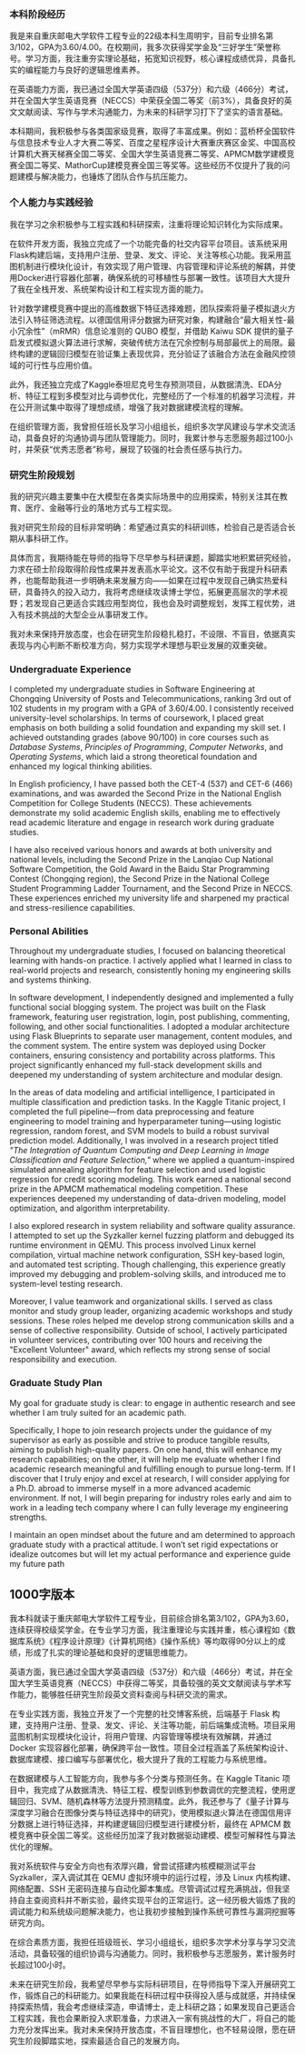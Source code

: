 

### 本科阶段经历

我是来自重庆邮电大学软件工程专业的22级本科生周明宇，目前专业排名第3/102，GPA为3.60/4.00。在校期间，我多次获得奖学金及“三好学生”荣誉称号。学习方面，我注重夯实理论基础，拓宽知识视野，核心课程成绩优异，具备扎实的编程能力与良好的逻辑思维素养。

在英语能力方面，我已通过全国大学英语四级（537分）和六级（466分）考试，并在全国大学生英语竞赛（NECCS）中荣获全国二等奖（前3%），具备良好的英文文献阅读、写作与学术沟通能力，为未来的科研学习打下了坚实的语言基础。

本科期间，我积极参与各类国家级竞赛，取得了丰富成果。例如：蓝桥杯全国软件与信息技术专业人才大赛二等奖、百度之星程序设计大赛重庆赛区金奖、中国高校计算机大赛天梯赛全国二等奖、全国大学生英语竞赛二等奖、APMCM数学建模竞赛全国二等奖、MathorCup建模竞赛全国三等奖等。这些经历不仅提升了我的问题建模与解决能力，也锤炼了团队合作与抗压能力。

### 个人能力与实践经验

我在学习之余积极参与工程实践和科研探索，注重将理论知识转化为实际成果。

在软件开发方面，我独立完成了一个功能完备的社交内容平台项目。该系统采用Flask构建后端，支持用户注册、登录、发文、评论、关注等核心功能。我采用蓝图机制进行模块化设计，有效实现了用户管理、内容管理和评论系统的解耦，并使用Docker进行容器化部署，确保系统的可移植性与部署一致性。该项目大大提升了我在全栈开发、系统架构设计和工程实现方面的能力。

针对数学建模竞赛中提出的高维数据下特征选择难题，团队探索将量子模拟退火方法引入特征筛选流程。以德国信用评分数据为研究对象，构建融合“最大相关性-最小冗余性”（mRMR）信息论准则的 QUBO 模型，并借助 Kaiwu SDK 提供的量子启发式模拟退火算法进行求解，突破传统方法在冗余控制与局部最优上的局限。最终构建的逻辑回归模型在验证集上表现优异，充分验证了该融合方法在金融风控领域的可行性与应用价值。

此外，我还独立完成了Kaggle泰坦尼克号生存预测项目，从数据清洗、EDA分析、特征工程到多模型对比与调参优化，完整经历了一个标准的机器学习流程，并在公开测试集中取得了理想成绩，增强了我对数据建模流程的理解。

在组织管理方面，我曾担任班长及学习小组组长，组织多次学风建设与学术交流活动，具备良好的沟通协调与团队管理能力。同时，我累计参与志愿服务超过100小时，并荣获“优秀志愿者”称号，展现了较强的社会责任感与执行力。

### 研究生阶段规划

我的研究兴趣主要集中在大模型在各类实际场景中的应用探索，特别关注其在教育、医疗、金融等行业的落地方式与工程实现。

我对研究生阶段的目标非常明确：希望通过真实的科研训练，检验自己是否适合长期从事科研工作。

具体而言，我期待能在导师的指导下尽早参与科研课题，脚踏实地积累研究经验，力求在硕士阶段取得阶段性成果并发表高水平论文。这不仅有助于我提升科研素养，也能帮助我进一步明确未来发展方向——如果在过程中发现自己确实热爱科研，具备持久的投入动力，我将考虑继续攻读博士学位，拓展更高层次的学术视野；若发现自己更适合实践应用型岗位，我也会及时调整规划，发挥工程优势，进入有技术挑战的大型企业从事研发工作。

我对未来保持开放态度，也会在研究生阶段稳扎稳打，不设限、不盲目，依据真实表现与内心判断不断校准方向，努力实现学术理想与职业发展的双重突破。









### Undergraduate Experience

I completed my undergraduate studies in Software Engineering at Chongqing University of Posts and Telecommunications, ranking 3rd out of 102 students in my program with a GPA of 3.60/4.00. I consistently received university-level scholarships. In terms of coursework, I placed great emphasis on both building a solid foundation and expanding my skill set. I achieved outstanding grades (above 90/100) in core courses such as *Database Systems*, *Principles of Programming*, *Computer Networks*, and *Operating Systems*, which laid a strong theoretical foundation and enhanced my logical thinking abilities.

In English proficiency, I have passed both the CET-4 (537) and CET-6 (466) examinations, and was awarded the Second Prize in the National English Competition for College Students (NECCS). These achievements demonstrate my solid academic English skills, enabling me to effectively read academic literature and engage in research work during graduate studies.

I have also received various honors and awards at both university and national levels, including the Second Prize in the Lanqiao Cup National Software Competition, the Gold Award in the Baidu Star Programming Contest (Chongqing region), the Second Prize in the National College Student Programming Ladder Tournament, and the Second Prize in NECCS. These experiences enriched my university life and sharpened my practical and stress-resilience capabilities.



### Personal Abilities

Throughout my undergraduate studies, I focused on balancing theoretical learning with hands-on practice. I actively applied what I learned in class to real-world projects and research, consistently honing my engineering skills and systems thinking.

In software development, I independently designed and implemented a fully functional social blogging system. The project was built on the Flask framework, featuring user registration, login, post publishing, commenting, following, and other social functionalities. I adopted a modular architecture using Flask Blueprints to separate user management, content modules, and the comment system. The entire system was deployed using Docker containers, ensuring consistency and portability across platforms. This project significantly enhanced my full-stack development skills and deepened my understanding of system architecture and modular design.

In the areas of data modeling and artificial intelligence, I participated in multiple classification and prediction tasks. In the Kaggle Titanic project, I completed the full pipeline—from data preprocessing and feature engineering to model training and hyperparameter tuning—using logistic regression, random forest, and SVM models to build a robust survival prediction model. Additionally, I was involved in a research project titled *"The Integration of Quantum Computing and Deep Learning in Image Classification and Feature Selection,"* where we applied a quantum-inspired simulated annealing algorithm for feature selection and used logistic regression for credit scoring modeling. This work earned a national second prize in the APMCM mathematical modeling competition. These experiences deepened my understanding of data-driven modeling, model optimization, and algorithm interpretability.

I also explored research in system reliability and software quality assurance. I attempted to set up the Syzkaller kernel fuzzing platform and debugged its runtime environment in QEMU. This process involved Linux kernel compilation, virtual machine network configuration, SSH key-based login, and automated test scripting. Though challenging, this experience greatly improved my debugging and problem-solving skills, and introduced me to system-level testing research.

Moreover, I value teamwork and organizational skills. I served as class monitor and study group leader, organizing academic workshops and study sessions. These roles helped me develop strong communication skills and a sense of collective responsibility. Outside of school, I actively participated in volunteer services, contributing over 100 hours and receiving the "Excellent Volunteer" award, which reflects my strong sense of social responsibility and execution.



### Graduate Study Plan

My goal for graduate study is clear: to engage in authentic research and see whether I am truly suited for an academic path.

Specifically, I hope to join research projects under the guidance of my supervisor as early as possible and strive to produce tangible results, aiming to publish high-quality papers. On one hand, this will enhance my research capabilities; on the other, it will help me evaluate whether I find academic research meaningful and fulfilling enough to pursue long-term. If I discover that I truly enjoy and excel at research, I will consider applying for a Ph.D. abroad to immerse myself in a more advanced academic environment. If not, I will begin preparing for industry roles early and aim to work in a leading tech company where I can fully leverage my engineering strengths.

I maintain an open mindset about the future and am determined to approach graduate study with a practical attitude. I won’t set rigid expectations or idealize outcomes but will let my actual performance and experience guide my future path







## 1000字版本

我本科就读于重庆邮电大学软件工程专业，目前综合排名第3/102，GPA为3.60，连续获得校级奖学金。在专业学习方面，我注重理论与实践并重，核心课程如《数据库系统》《程序设计原理》《计算机网络》《操作系统》等均取得90分以上的成绩，形成了扎实的理论基础和良好的逻辑思维能力。

英语方面，我已通过全国大学英语四级（537分）和六级（466分）考试，并在全国大学生英语竞赛（NECCS）中获得二等奖，具备较强的英文文献阅读与学术写作能力，能够胜任研究生阶段英文资料查阅与科研交流的需求。

在专业实践方面，我独立开发了一个完整的社交博客系统，后端基于 Flask 构建，支持用户注册、登录、发文、评论、关注等功能，前后端集成流畅。项目采用蓝图机制实现模块化设计，将用户管理、内容管理等模块有效解耦，并通过 Docker 实现容器化部署，确保跨平台一致性。项目全过程涵盖了系统架构设计、数据库建模、接口编写与部署优化，极大提升了我的工程能力与系统思维。

在数据建模与人工智能方向，我参与多个分类与预测任务。在 Kaggle Titanic 项目中，我完成了从数据清洗、特征工程、模型训练到参数调优的完整流程，使用逻辑回归、SVM、随机森林等方法提升预测精度。此外，我还参与了《量子计算与深度学习融合在图像分类与特征选择中的研究》，使用模拟退火算法在德国信用评分数据上进行特征选择，并构建逻辑回归模型进行建模分析，最终在 APMCM 数模竞赛中获全国二等奖。这些经历加深了我对数据驱动建模、模型可解释性与算法优化的理解。

我对系统软件与安全方向也有浓厚兴趣，曾尝试搭建内核模糊测试平台 Syzkaller，深入调试其在 QEMU 虚拟环境中的运行过程，涉及 Linux 内核构建、网络配置、SSH 无密码连接与自动化脚本集成。尽管调试过程充满挑战，但我坚持自主查阅资料并不断实验，最终实现平台的正常运行。这一经历极大锻炼了我的调试能力和系统级问题解决能力，也让我初步接触到操作系统可靠性与漏洞挖掘等研究方向。

在综合素质方面，我担任班级班长、学习小组组长，组织多次学术分享与学习交流活动，具备较强的组织协调与沟通能力。同时，我积极参与志愿服务，累计服务时长超过100小时。

未来在研究生阶段，我希望尽早参与实际科研项目，在导师指导下深入开展研究工作，锻炼自己的科研能力。如果我能在科研过程中获得投入感与成就感，并持续保持探索热情，我会考虑继续深造，申请博士，走上科研之路；如果发现自己更适合工程实践，我也会果断投入求职准备，力求进入一家有挑战性的大厂，将自己的能力充分发挥出来。我对未来保持开放态度，不盲目理想化，也不轻易设限，愿在研究生阶段脚踏实地，探索最适合自己的发展方向。

